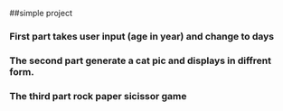 
##simple project

### First part takes user input (age  in year) and  change to days
### The second part  generate a cat pic and displays in diffrent form. 
### The third part rock paper sicissor game